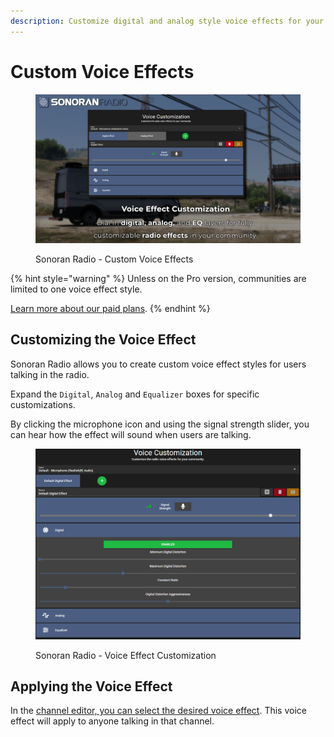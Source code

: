 ```yaml
---
description: Customize digital and analog style voice effects for your community!
---
```


# Custom Voice Effects

<figure><img src="../../../.gitbook/assets/image (62).png" alt=""><figcaption><p>Sonoran Radio - Custom Voice Effects</p></figcaption></figure>

{% hint style="warning" %}
Unless on the Pro version, communities are limited to one voice effect style.

[Learn more about our paid plans](../../../pricing/faq/).
{% endhint %}

## Customizing the Voice Effect

Sonoran Radio allows you to create custom voice effect styles for users talking in the radio.

Expand the `Digital`, `Analog` and `Equalizer` boxes for specific customizations.

By clicking the microphone icon and using the signal strength slider, you can hear how the effect will sound when users are talking.

<figure><img src="../../../.gitbook/assets/image (54).png" alt=""><figcaption><p>Sonoran Radio - Voice Effect Customization</p></figcaption></figure>

## Applying the Voice Effect

In the [channel editor, you can select the desired voice effect](configure-channels.md#setting-the-voice-effect). This voice effect will apply to anyone talking in that channel.
